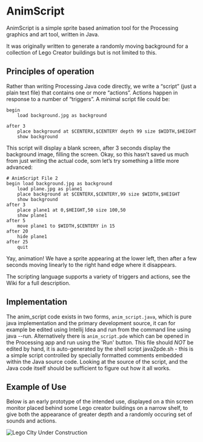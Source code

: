 # AnimScript

AnimScript is a simple sprite based animation tool for the Processing graphics and art tool, written in Java.

It was originally written to generate a randomly moving background for a collection of Lego Creator buildings but is not limited to this.

## Principles of operation

Rather than writing Processing Java code directly, we write a “script” (just a plain text file) that contains one or more “actions”. Actions happen in response to a number of “triggers”. A minimal script file could be:

```# AnimScript File 1
begin 
    load background.jpg as background

after 3
    place background at $CENTERX,$CENTERY depth 99 size $WIDTH,$HEIGHT
    show background
```
This script will display a blank screen, after 3 seconds display the background image, filling the screen. Okay, so this hasn’t saved us much from just writing the actual code, som let’s try something a little more advanced:

```
# AnimScript File 2
begin load background.jpg as background
    load plane.jpg as plane1
    place background at $CENTERX,$CENTERY,99 size $WIDTH,$HEIGHT
    show background
after 3 
    place plane1 at 0,$HEIGHT,50 size 100,50
    show plane1
after 5 
    move plane1 to $WIDTH,$CENTERY in 15 
after 20 
    hide plane1
after 25 
    quit
```

Yay, animation! We have a sprite appearing at the lower left, then after a few seconds moving linearly to the right hand edge where it disappears.

The scripting language supports a variety of triggers and actions, see the Wiki for a full description.

## Implementation

The anim_script code exists in two forms, ```anim_script.java```, which is pure java implementation and the primary development source, it can for example be edited using Intellij Idea and run from the command line using java --run. Alternatively there is 
```anim_script.pde``` which can be opened in the Processing app and run using the 'Run' button. This file should *NOT* be edited by hand, it is auto-generated by the shell script java2pde.sh - this is a simple script controlled by specially formatted comments embedded within the Java source code. Looking at the source of the script, and the Java code itself should be sufficient to figure out how it all works.

## Example of Use

Below is an early prototype of the intended use, displayed on a thin screen monitor placed behind some Lego creator buildings on a narrow shelf, to give both the appearance of greater depth and a randomly occuring set of sounds and actions.

![Lego CIty Under Construction](https://github.com/karlwilcox/anim_script/assets/3171760/424f2259-1613-4a5d-b986-725996bb8443)

